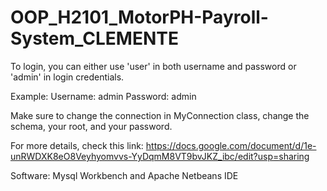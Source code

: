 # OOP_H2101_MotorPH-Payroll-System_CLEMENTE


To login, you can either use 'user' in both username and password or 'admin' in login credentials. 


Example:
Username: admin
Password: admin

Make sure to change the connection in MyConnection class, change the schema, your root, and your password.

For more details, check this link: https://docs.google.com/document/d/1e-unRWDXK8eO8Veyhyomvvs-YyDqmM8VT9bvJKZ_ibc/edit?usp=sharing

Software: Mysql Workbench and Apache Netbeans IDE

